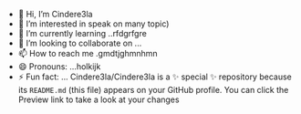 - 👋 Hi, I’m Cindere3la
- 👀 I’m interested in speak on many topic)
- 🌱 I’m currently learning ..rfdgrfgre
- 💞️ I’m looking to collaborate on ...
- 📫 How to reach me .gmdtjghmnhmn
- 😄 Pronouns: ...holkijk
- ⚡ Fun fact: ...
Cindere3la/Cindere3la is a ✨ special ✨ repository because its `README.md` (this file) appears on your GitHub profile.
You can click the Preview link to take a look at your changes
